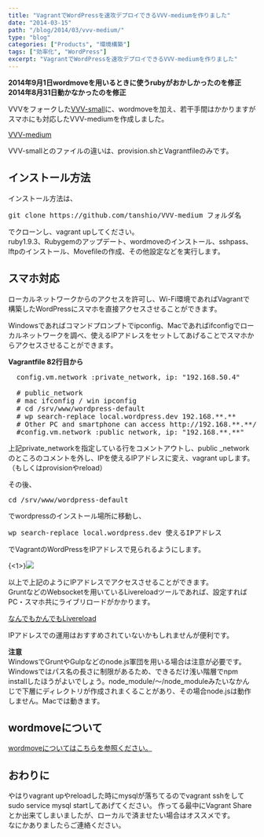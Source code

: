```yaml
---
title: "VagrantでWordPressを速攻デプロイできるVVV-mediumを作りました"
date: "2014-03-15"
path: "/blog/2014/03/vvv-medium/"
type: "blog"
categories: ["Products", "環境構築"]
tags: ["効率化", "WordPress"]
excerpt: "VagrantでWordPressを速攻デプロイできるVVV-mediumを作りました"
---
```


**2014年9月1日wordmoveを用いるときに使うrubyがおかしかったのを修正**  
**2014年8月31日動かなかったのを修正**

VVVをフォークした<a href="https://tanshio.net/vagrant%E3%81%A7wordpress%E3%82%92%E9%96%8B%E7%99%BA%E3%81%99%E3%82%8B%E3%81%9F%E3%82%81%E3%81%AEvvv-small%E3%82%92%E4%BD%9C%E3%82%8A%E3%81%BE%E3%81%97%E3%81%9F/">VVV-small</a>に、wordmoveを加え、若干手間はかかりますがスマホにも対応したVVV-mediumを作成しました。

<a href="https://github.com/tanshio/VVV-medium" target="_blank">VVV-medium</a>

VVV-smallとのファイルの違いは、provision.shとVagrantfileのみです。

## インストール方法

インストール方法は、

<pre>
git clone https://github.com/tanshio/VVV-medium フォルダ名
</pre>

でクローンし、vagrant upしてください。  
ruby1.9.3、Rubygemのアップデート、wordmoveのインストール、sshpass、lftpのインストール、Movefileの作成、その他設定などを実行します。

## スマホ対応

ローカルネットワークからのアクセスを許可し、Wi-Fi環境であればVagrantで構築したWordPressにスマホを直接アクセスさせることができます。

Windowsであればコマンドプロンプトでipconfig、Macであればifconfigでローカルネットワークを調べ、使えるIPアドレスをセットしてあげることでスマホからアクセスさせることができます。

**Vagrantfile 82行目から**
<pre>
  config.vm.network :private_network, ip: "192.168.50.4"
    
  # public_network
  # mac ifconfig / win ipconfig 
  # cd /srv/www/wordpress-default
  # wp search-replace local.wordpress.dev 192.168.**.**
  # Other PC and smartphone can access http://192.168.**.**/
  #config.vm.network :public_network, ip: "192.168.**.**"
</pre>

上記private_networkを指定している行をコメントアウトし、public _networkのところのコメントを外し、IPを使えるIPアドレスに変え、vagrant upします。（もしくはprovisionやreload）

その後、
<pre>
cd /srv/www/wordpress-default
</pre>
でwordpressのインストール場所に移動し、
<pre>
wp search-replace local.wordpress.dev 使えるIPアドレス
</pre>
でVagrantのWordPressをIPアドレスで見られるようにします。

{<1>}![](https://tanshio.net/wp-content/uploads/IMG_3027.png)

以上で上記のようにIPアドレスでアクセスさせることができます。  
GruntなどのWebsocketを用いているLivereloadツールであれば、設定すればPC・スマホ共にライブリロードがかかります。

<a href="https://tanshio.net/livereload-isnt-stressful/" target="_blank">なんでもかんでもLivereload</a>

IPアドレスでの運用はおすすめされていないかもしれませんが便利です。

**注意**  
WindowsでGruntやGulpなどのnode.js軍団を用いる場合は注意が必要です。  Windowsではパス名の長さに制限があるため、できるだけ浅い階層でnpm installしたほうがよいでしょう。node_module/～/node_moduleみたいなかんじで下層にディレクトリが作成されまくることがあり、その場合node.jsは動作しません。Macでは動きます。

## wordmoveについて

<a href="https://tanshio.net/wordmove/" target="_blank">wordmoveについてはこちらを参照ください。</a>

## おわりに

やはりvagrant upやreloadした時にmysqlが落ちてるのでvagrant sshをしてsudo service mysql startしてあげてください。
作ってる最中にVagrant Shareとか出来てしまいましたが、ローカルで済ませたい場合はオススメです。  
なにかありましたらご連絡ください。
